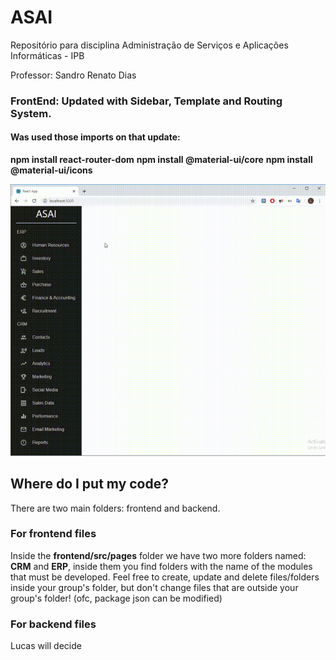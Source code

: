 # ASAI
Repositório para disciplina Administração de Serviços e Aplicações Informáticas - IPB

Professor: Sandro Renato Dias

### FrontEnd: Updated with Sidebar, Template and Routing System.
#### Was used those imports on that update:
**npm install react-router-dom**
**npm install @material-ui/core**
**npm install @material-ui/icons**

![](Example.gif)

## Where do I put my code?
There are two main folders: frontend and backend.

### For frontend files
Inside the **frontend/src/pages** folder we have two more folders named: **CRM** and **ERP**, inside them you find folders with the name of the modules that must be developed. Feel free to create, update and delete files/folders inside your group's folder, but don't change files that are outside your group's folder! (ofc, package json can be modified)

### For backend files

Lucas will decide
